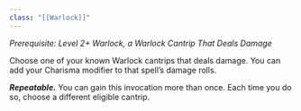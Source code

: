 ```yaml
---
class: "[[Warlock]]"
---
```

_Prerequisite: Level 2+ Warlock, a Warlock Cantrip That Deals Damage_

Choose one of your known Warlock cantrips that deals damage. You can add your Charisma modifier to that spell’s damage rolls.

**_Repeatable._** You can gain this invocation more than once. Each time you do so, choose a different eligible cantrip.